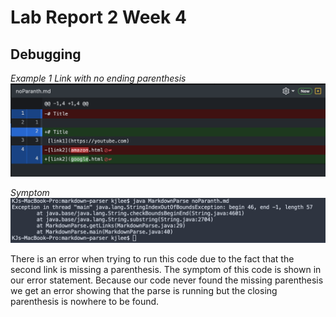 # Lab Report 2 Week 4
## Debugging

_Example 1_
_Link with no ending parenthesis_
![image](images/file1.png)

_Symptom_
![image](images/error1.png)

There is an error when trying to run this code due to the fact that the second link is missing a parenthesis. The symptom of this code is shown in our error statement. Because our code never found the missing parenthesis we get an error showing that the parse is running but the closing parenthesis is nowhere to be found.

